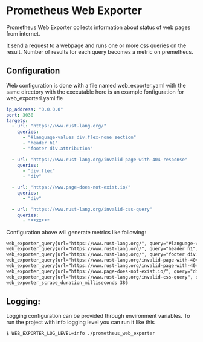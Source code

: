 # Prometheus Web Exporter

Prometheus Web Exporter collects information about status of web pages from internet.

It send a request to a webpage and runs one or more css queries on the result. Number of results for each query becomes a metric on premetheus.

## Configuration
   Web configuration is done with a file named web_exporter.yaml with the same directory with the executable here is an example fonfiguration for web_exporterl.yaml fie

``` yaml
ip_address: "0.0.0.0"
port: 3030
targets:
  - url: "https://www.rust-lang.org/"
    queries:
      - "#language-values div.flex-none section"
      - "header h1"
      - "footer div.attribution"

  - url: "https://www.rust-lang.org/invalid-page-with-404-response"
    queries:
      - "div.flex"
      - "div"

  - url: "https://www.page-does-not-exist.io/"
    queries:
      - "div"

  - url: "https://www.rust-lang.org/invalid-css-query"
    queries:
      - "**XX**"
```

Configuration above will generate metrics like following:

``` txt
web_exporter_query{url="https://www.rust-lang.org/", query="#language-values div.flex-none section", status=200, error=0} 3
web_exporter_query{url="https://www.rust-lang.org/", query="header h1", status=200, error=0} 1
web_exporter_query{url="https://www.rust-lang.org/", query="footer div.attribution", status=200, error=0} 1
web_exporter_query{url="https://www.rust-lang.org/invalid-page-with-404-response", query="div.flex", status=404, error=0} 6
web_exporter_query{url="https://www.rust-lang.org/invalid-page-with-404-response", query="div", status=404, error=0} 14
web_exporter_query{url="https://www.page-does-not-exist.io/", query="div", status=0, error=1} 0
web_exporter_query{url="https://www.rust-lang.org/invalid-css-query", query="**XX**", status=0, error=1} 0
web_exporter_scrape_duration_milliseconds 386
```

## Logging:
Logging configuration can be provided through environment variables. To run the project with info logging level you can run it like this

``` bash
$ WEB_EXPORTER_LOG_LEVEL=info ./prometheus_web_exporter
```
